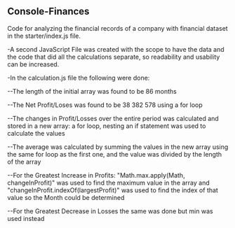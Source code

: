## Console-Finances
Code for analyzing the financial records of a company  with financial dataset in the starter/index.js file.

-A second JavaScript File was created with the scope to have the data and the code that did all the calculations
separate, so readability and usability can be increased.

-In the calculation.js file the following were done:

--The length of the initial array was found to be 86 months

--The Net Profit/Loses was found to be 38 382 578
using a for loop

--The changes in Profit/Losses over the entire period was calculated and stored in a new array:
a for loop, nesting an if statement was used to calculate the values

--The average was calculated by summing the values in the new array using the same for loop as the first one,
and the value was divided by the length of the array

--For the Greatest Increase in Profits:
"Math.max.apply(Math, changeInProfit)" was used to find the maximum value in the array and
"changeInProfit.indexOf(largestProfit)" was used to find the index of that value so the Month could be determined

--For the Greatest Decrease in Losses the same was done but min was used instead